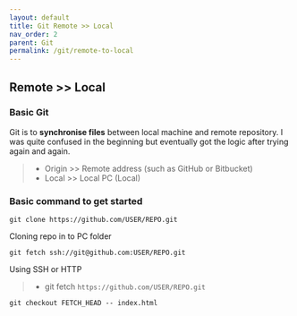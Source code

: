 ```yaml
---
layout: default    
title: Git Remote >> Local
nav_order: 2
parent: Git
permalink: /git/remote-to-local
---
```


## Remote >> Local 

### Basic Git

Git is to **synchronise files** between local machine and remote repository. I was quite confused in the beginning but eventually got the logic after trying again and again. 

> * Origin >> Remote address (such as GitHub or Bitbucket) 
> * Local >> Local PC (Local)

### Basic command to get started    

```
git clone https://github.com/USER/REPO.git
```
Cloning repo in to PC folder

```
git fetch ssh://git@github.com:USER/REPO.git
```
Using SSH or HTTP
> * git fetch `https://github.com/USER/REPO.git`

```
git checkout FETCH_HEAD -- index.html
```
